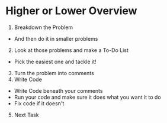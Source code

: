 # Higher or Lower Overview

1. Breakdown the Problem
  - And then do it in smaller problems
2. Look at those problems and make a To-Do List
  - Pick the easiest one and tackle it!
3. Turn the problem into comments
4. Write Code
  - Write Code beneath your comments
  - Run your code and make sure it does what you want it to do
  - Fix code if it doesn't
5. Next Task
